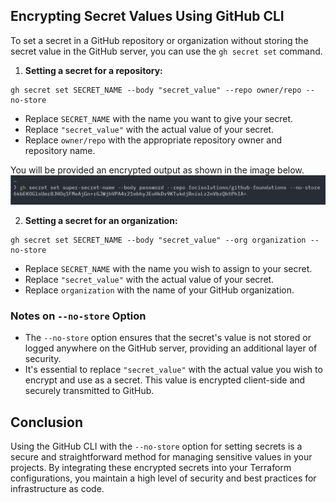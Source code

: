 ## Encrypting Secret Values Using GitHub CLI

To set a secret in a GitHub repository or organization without storing the secret value in the GitHub server, you can use the `gh secret set` command.

1. **Setting a secret for a repository:**

```shell
gh secret set SECRET_NAME --body "secret_value" --repo owner/repo --no-store
```

- Replace `SECRET_NAME` with the name you want to give your secret.
- Replace `"secret_value"` with the actual value of your secret.
- Replace `owner/repo` with the appropriate repository owner and repository name.

You will be provided an encrypted output as shown in the image below.
![Sample Output](../resources/images/secrets/secret-output.png)

2. **Setting a secret for an organization:**

```shell
gh secret set SECRET_NAME --body "secret_value" --org organization --no-store
```

- Replace `SECRET_NAME` with the name you wish to assign to your secret.
- Replace `"secret_value"` with the actual value of your secret.
- Replace `organization` with the name of your GitHub organization.

### Notes on `--no-store` Option

- The `--no-store` option ensures that the secret's value is not stored or logged anywhere on the GitHub server, providing an additional layer of security.
- It's essential to replace `"secret_value"` with the actual value you wish to encrypt and use as a secret. This value is encrypted client-side and securely transmitted to GitHub.

## Conclusion

Using the GitHub CLI with the `--no-store` option for setting secrets is a secure and straightforward method for managing sensitive values in your projects. By integrating these encrypted secrets into your Terraform configurations, you maintain a high level of security and best practices for infrastructure as code.